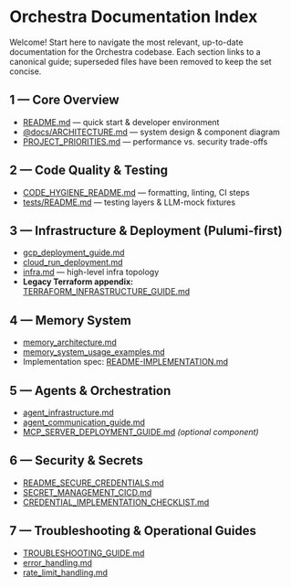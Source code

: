 # Orchestra Documentation Index

Welcome! Start here to navigate the most relevant, up-to-date documentation for the Orchestra codebase. Each section links to a canonical guide; superseded files have been removed to keep the set concise.

## 1 — Core Overview

- [README.md](../README.md) — quick start & developer environment
- [@docs/ARCHITECTURE.md](../@docs/ARCHITECTURE.md) — system design & component diagram
- [PROJECT_PRIORITIES.md](../PROJECT_PRIORITIES.md) — performance vs. security trade-offs

## 2 — Code Quality & Testing

- [CODE_HYGIENE_README.md](../CODE_HYGIENE_README.md) — formatting, linting, CI steps
- [tests/README.md](../tests/README.md) — testing layers & LLM-mock fixtures

## 3 — Infrastructure & Deployment (Pulumi-first)

- [gcp_deployment_guide.md](gcp_deployment_guide.md)
- [cloud_run_deployment.md](cloud_run_deployment.md)
- [infra.md](infra.md) — high-level infra topology
- **Legacy Terraform appendix:** [TERRAFORM_INFRASTRUCTURE_GUIDE.md](TERRAFORM_INFRASTRUCTURE_GUIDE.md)

## 4 — Memory System

- [memory_architecture.md](memory_architecture.md)
- [memory_system_usage_examples.md](memory_system_usage_examples.md)
- Implementation spec: [README-IMPLEMENTATION.md](../README-IMPLEMENTATION.md)

## 5 — Agents & Orchestration

- [agent_infrastructure.md](agent_infrastructure.md)
- [agent_communication_guide.md](agent_communication_guide.md)
- [MCP_SERVER_DEPLOYMENT_GUIDE.md](MCP_SERVER_DEPLOYMENT_GUIDE.md) _(optional component)_

## 6 — Security & Secrets

- [README_SECURE_CREDENTIALS.md](README_SECURE_CREDENTIALS.md)
- [SECRET_MANAGEMENT_CICD.md](SECRET_MANAGEMENT_CICD.md)
- [CREDENTIAL_IMPLEMENTATION_CHECKLIST.md](CREDENTIAL_IMPLEMENTATION_CHECKLIST.md)

## 7 — Troubleshooting & Operational Guides

- [TROUBLESHOOTING_GUIDE.md](TROUBLESHOOTING_GUIDE.md)
- [error_handling.md](error_handling.md)
- [rate_limit_handling.md](rate_limit_handling.md)
